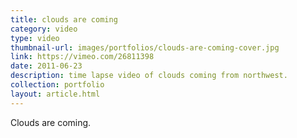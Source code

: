 ```yaml
---
title: clouds are coming
category: video
type: video
thumbnail-url: images/portfolios/clouds-are-coming-cover.jpg
link: https://vimeo.com/26811398
date: 2011-06-23
description: time lapse video of clouds coming from northwest.
collection: portfolio
layout: article.html
---
```


Clouds are coming.
